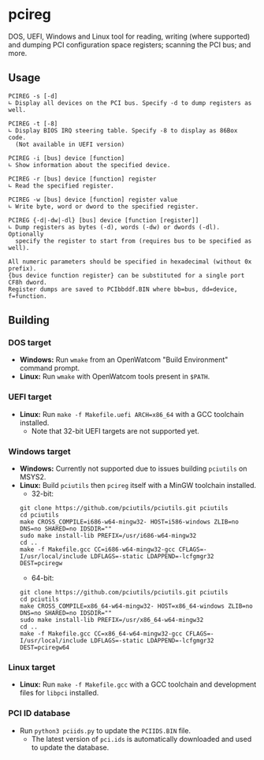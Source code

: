 pcireg
======
DOS, UEFI, Windows and Linux tool for reading, writing (where supported) and dumping PCI configuration space registers; scanning the PCI bus; and more.

Usage
-----
```
PCIREG -s [-d]
∟ Display all devices on the PCI bus. Specify -d to dump registers as well.

PCIREG -t [-8]
∟ Display BIOS IRQ steering table. Specify -8 to display as 86Box code.
  (Not available in UEFI version)

PCIREG -i [bus] device [function]
∟ Show information about the specified device.

PCIREG -r [bus] device [function] register
∟ Read the specified register.

PCIREG -w [bus] device [function] register value
∟ Write byte, word or dword to the specified register.

PCIREG {-d|-dw|-dl} [bus] device [function [register]]
∟ Dump registers as bytes (-d), words (-dw) or dwords (-dl). Optionally
  specify the register to start from (requires bus to be specified as well).

All numeric parameters should be specified in hexadecimal (without 0x prefix).
{bus device function register} can be substituted for a single port CF8h dword.
Register dumps are saved to PCIbbddf.BIN where bb=bus, dd=device, f=function.
```

Building
--------
### DOS target

* **Windows:** Run `wmake` from an OpenWatcom "Build Environment" command prompt.
* **Linux:** Run `wmake` with OpenWatcom tools present in `$PATH`.

### UEFI target

* **Linux:** Run `make -f Makefile.uefi ARCH=x86_64` with a GCC toolchain installed.
  * Note that 32-bit UEFI targets are not supported yet.

### Windows target

* **Windows:** Currently not supported due to issues building `pciutils` on MSYS2.
* **Linux:** Build `pciutils` then `pcireg` itself with a MinGW toolchain installed.
  * 32-bit:
  ```
  git clone https://github.com/pciutils/pciutils.git pciutils
  cd pciutils
  make CROSS_COMPILE=i686-w64-mingw32- HOST=i586-windows ZLIB=no DNS=no SHARED=no IDSDIR=""
  sudo make install-lib PREFIX=/usr/i686-w64-mingw32
  cd ..
  make -f Makefile.gcc CC=i686-w64-mingw32-gcc CFLAGS=-I/usr/local/include LDFLAGS=-static LDAPPEND=-lcfgmgr32 DEST=pciregw
  ```
  * 64-bit:
  ```
  git clone https://github.com/pciutils/pciutils.git pciutils
  cd pciutils
  make CROSS_COMPILE=x86_64-w64-mingw32- HOST=x86_64-windows ZLIB=no DNS=no SHARED=no IDSDIR=""
  sudo make install-lib PREFIX=/usr/x86_64-w64-mingw32
  cd ..
  make -f Makefile.gcc CC=x86_64-w64-mingw32-gcc CFLAGS=-I/usr/local/include LDFLAGS=-static LDAPPEND=-lcfgmgr32 DEST=pciregw64
  ```

### Linux target

* **Linux:** Run `make -f Makefile.gcc` with a GCC toolchain and development files for `libpci` installed.

### PCI ID database

* Run `python3 pciids.py` to update the `PCIIDS.BIN` file.
  * The latest version of `pci.ids` is automatically downloaded and used to update the database.
